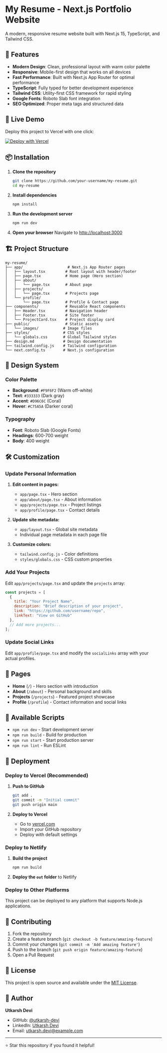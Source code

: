 # My Resume - Next.js Portfolio Website

A modern, responsive resume website built with Next.js 15, TypeScript, and Tailwind CSS.

## 🌟 Features

- **Modern Design**: Clean, professional layout with warm color palette
- **Responsive**: Mobile-first design that works on all devices
- **Fast Performance**: Built with Next.js App Router for optimal performance
- **TypeScript**: Fully typed for better development experience
- **Tailwind CSS**: Utility-first CSS framework for rapid styling
- **Google Fonts**: Roboto Slab font integration
- **SEO Optimized**: Proper meta tags and structured data

## 🚀 Live Demo

Deploy this project to Vercel with one click:

[![Deploy with Vercel](https://vercel.com/button)](https://vercel.com/new/clone?repository-url=https://github.com/your-username/my-resume)

## 📦 Installation

1. **Clone the repository**
   ```bash
   git clone https://github.com/your-username/my-resume.git
   cd my-resume
   ```

2. **Install dependencies**
   ```bash
   npm install
   ```

3. **Run the development server**
   ```bash
   npm run dev
   ```

4. **Open your browser**
   Navigate to [http://localhost:3000](http://localhost:3000)

## 🏗️ Project Structure

```
my-resume/
├── app/                    # Next.js App Router pages
│   ├── layout.tsx         # Root layout with header/footer
│   ├── page.tsx           # Home page (Hero section)
│   ├── about/
│   │   └── page.tsx       # About page
│   ├── projects/
│   │   └── page.tsx       # Projects page
│   └── profile/
│       └── page.tsx       # Profile & Contact page
├── components/            # Reusable React components
│   ├── Header.tsx         # Navigation header
│   ├── Footer.tsx         # Site footer
│   └── ProjectCard.tsx    # Project display card
├── public/                # Static assets
│   └── images/           # Image files
├── styles/               # CSS styles
│   └── globals.css       # Global Tailwind styles
├── design.md             # Design documentation
├── tailwind.config.js    # Tailwind configuration
└── next.config.ts        # Next.js configuration
```

## 🎨 Design System

### Color Palette
- **Background**: `#F9F6F2` (Warm off-white)
- **Text**: `#333333` (Dark gray)
- **Accent**: `#D96C6C` (Coral)
- **Hover**: `#C75A5A` (Darker coral)

### Typography
- **Font**: Roboto Slab (Google Fonts)
- **Headings**: 600-700 weight
- **Body**: 400 weight

## 🛠️ Customization

### Update Personal Information

1. **Edit content in pages:**
   - `app/page.tsx` - Hero section
   - `app/about/page.tsx` - About information
   - `app/projects/page.tsx` - Project listings
   - `app/profile/page.tsx` - Contact details

2. **Update site metadata:**
   - `app/layout.tsx` - Global site metadata
   - Individual page metadata in each page file

3. **Customize colors:**
   - `tailwind.config.js` - Color definitions
   - `styles/globals.css` - CSS custom properties

### Add Your Projects

Edit `app/projects/page.tsx` and update the `projects` array:

```javascript
const projects = [
  {
    title: "Your Project Name",
    description: "Brief description of your project",
    link: "https://github.com/username/repo",
    linkText: "View on GitHub"
  },
  // Add more projects...
];
```

### Update Social Links

Edit `app/profile/page.tsx` and modify the `socialLinks` array with your actual profiles.

## 📱 Pages

- **Home** (`/`) - Hero section with introduction
- **About** (`/about`) - Personal background and skills
- **Projects** (`/projects`) - Featured project showcase
- **Profile** (`/profile`) - Contact information and social links

## 🔧 Available Scripts

- `npm run dev` - Start development server
- `npm run build` - Build for production
- `npm run start` - Start production server
- `npm run lint` - Run ESLint

## 🚀 Deployment

### Deploy to Vercel (Recommended)

1. **Push to GitHub**
   ```bash
   git add .
   git commit -m "Initial commit"
   git push origin main
   ```

2. **Deploy to Vercel**
   - Go to [vercel.com](https://vercel.com)
   - Import your GitHub repository
   - Deploy with default settings

### Deploy to Netlify

1. **Build the project**
   ```bash
   npm run build
   ```

2. **Deploy the `out` folder** to Netlify

### Deploy to Other Platforms

This project can be deployed to any platform that supports Node.js applications.

## 🤝 Contributing

1. Fork the repository
2. Create a feature branch (`git checkout -b feature/amazing-feature`)
3. Commit your changes (`git commit -m 'Add amazing feature'`)
4. Push to the branch (`git push origin feature/amazing-feature`)
5. Open a Pull Request

## 📄 License

This project is open source and available under the [MIT License](LICENSE).

## 👤 Author

**Utkarsh Devi**
- GitHub: [@utkarsh-devi](https://github.com/utkarsh-devi)
- LinkedIn: [Utkarsh Devi](https://linkedin.com/in/utkarsh-devi)
- Email: utkarsh.devi@example.com

---

⭐ Star this repository if you found it helpful!
